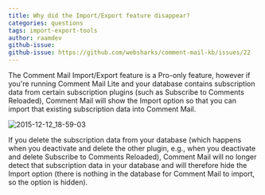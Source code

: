 ```yaml
---
title: Why did the Import/Export feature disappear?
categories: questions
tags: import-export-tools
author: raamdev
github-issue:
github-issue: https://github.com/websharks/comment-mail-kb/issues/22
---
```


The Comment Mail Import/Export feature is a Pro-only feature, however if you're running Comment Mail Lite and your database contains subscription data from certain subscription plugins (such as Subscribe to Comments Reloaded), Comment Mail will show the Import option so that you can import that existing subscription data into Comment Mail.

![2015-12-12_18-59-03](https://cloud.githubusercontent.com/assets/53005/11764634/880ffbfc-a105-11e5-86ad-32bd4e21742d.png)

If you delete the subscription data from your database (which happens when you deactivate and delete  the other plugin, e.g., when you deactivate and delete Subscribe to Comments Reloaded), Comment Mail will no longer detect that subscription data in your database and will therefore hide the Import option (there is nothing in the database for Comment Mail to import, so the option is hidden).
